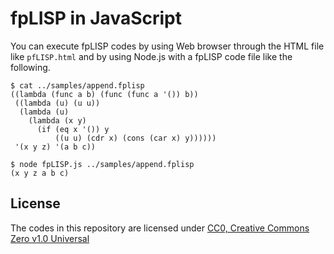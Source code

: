 # fpLISP in JavaScript

You can execute fpLISP codes by using Web browser through the HTML file like `pfLISP.html` and by using Node.js with a fpLISP code file like the following.
```
$ cat ../samples/append.fplisp
((lambda (func a b) (func (func a '()) b))
 ((lambda (u) (u u))
  (lambda (u)
    (lambda (x y)
      (if (eq x '()) y
          ((u u) (cdr x) (cons (car x) y))))))
 '(x y z) '(a b c))

$ node fpLISP.js ../samples/append.fplisp
(x y z a b c)
```

## License

The codes in this repository are licensed under [CC0, Creative Commons Zero v1.0 Universal](https://creativecommons.org/publicdomain/zero/1.0/)

